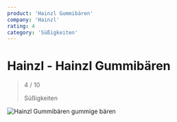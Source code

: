 ```yaml
---
product: 'Hainzl Gummibären'
company: 'Hainzl'
rating: 4
category: 'Süßigkeiten'
---
```


# Hainzl - Hainzl Gummibären
>
> 4 / 10
>
> Süßigkeiten

![Hainzl Gummibären](./assets/hainzl-hainzl-gummibären-70b5879c-6b33-4046-8be9-9f85ebebffcb.jpg)
gummige bären
